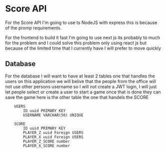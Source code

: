 # Score API

For the Score API I'm going to use ts NodeJS with express this is because of the
promp requirements.

For the frontend to build it fast I'm going to use next js its probably to much
for the problem and I could solve this problem only using react js but because of
the limited time that I currently have I will prefer to move quickly

## Database

For the database I will want to have at least 2 tables one that handles the users
on this application we will belive that the people from the office will not use
other persons username so I will not create a JWT login, I will just let people
select or create a user to start a game once that is done they can save the game
here is the other table the one that handels the SCORE

```
    USERS
        ID uuid PRIMARY KEY
        USERNAME VARCHAR(50) UNIQUE
```

```
    SCORE
        ID uuid PRIMARY KEY
        PLAYER_Z uuid Foreign USERS
        PLAYER_X uuid Foreign USERS
        PLAYER_Z_SCORE number
        PLAYER_X_SCORE number
```
